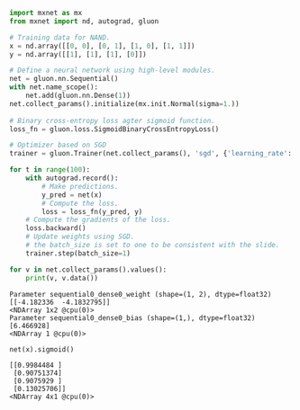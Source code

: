 

```python
import mxnet as mx
from mxnet import nd, autograd, gluon

# Training data for NAND.
x = nd.array([[0, 0], [0, 1], [1, 0], [1, 1]])
y = nd.array([[1], [1], [1], [0]])

# Define a neural network using high-level modules.
net = gluon.nn.Sequential()
with net.name_scope():
    net.add(gluon.nn.Dense(1))
net.collect_params().initialize(mx.init.Normal(sigma=1.))
  
# Binary cross-entropy loss agter sigmoid function.
loss_fn = gluon.loss.SigmoidBinaryCrossEntropyLoss()

# Optimizer based on SGD
trainer = gluon.Trainer(net.collect_params(), 'sgd', {'learning_rate': 0.5})

for t in range(100):
    with autograd.record():
        # Make predictions.
        y_pred = net(x)
        # Compute the loss.
        loss = loss_fn(y_pred, y)
    # Compute the gradients of the loss.
    loss.backward()
    # Update weights using SGD.
    # the batch_size is set to one to be consistent with the slide.
    trainer.step(batch_size=1)
```


```python
for v in net.collect_params().values():
    print(v, v.data())
```

    Parameter sequential0_dense0_weight (shape=(1, 2), dtype=float32) 
    [[-4.182336  -4.1832795]]
    <NDArray 1x2 @cpu(0)>
    Parameter sequential0_dense0_bias (shape=(1,), dtype=float32) 
    [6.466928]
    <NDArray 1 @cpu(0)>



```python
net(x).sigmoid()
```




    
    [[0.9984484 ]
     [0.90751374]
     [0.9075929 ]
     [0.13025706]]
    <NDArray 4x1 @cpu(0)>


